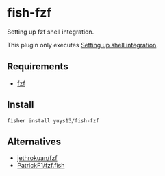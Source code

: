 # fish-fzf

Setting up fzf shell integration.

This plugin only executes [Setting up shell integration](https://github.com/junegunn/fzf?tab=readme-ov-file#setting-up-shell-integration).

## Requirements

- [fzf](https://github.com/junegunn/fzf)

## Install

```fish
fisher install yuys13/fish-fzf
```

## Alternatives

- [jethrokuan/fzf](https://github.com/jethrokuan/fzf)
- [PatrickF1/fzf.fish](https://github.com/PatrickF1/fzf.fish)
